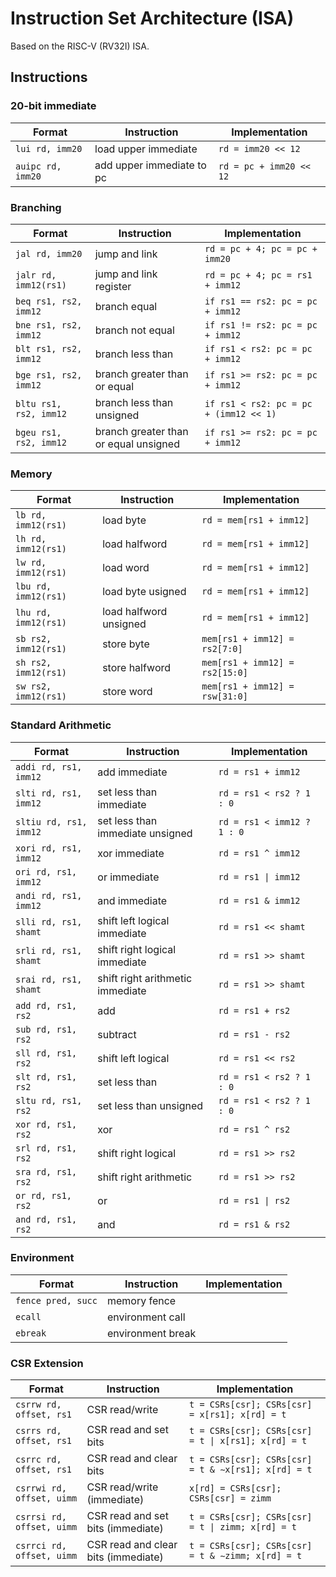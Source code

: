 # Instruction Set Architecture (ISA)

Based on the RISC-V (RV32I) ISA.

## Instructions

### 20-bit immediate

| Format | Instruction | Implementation |
| --- | --- | --- |
| `lui rd, imm20` | load upper immediate | `rd = imm20 << 12` |
| `auipc rd, imm20` | add upper immediate to pc | `rd = pc + imm20 << 12` |

### Branching

| Format | Instruction | Implementation |
| --- | --- | --- |
| `jal rd, imm20` | jump and link | `rd = pc + 4; pc = pc + imm20` |
| `jalr rd, imm12(rs1)` | jump and link register | `rd = pc + 4; pc = rs1 + imm12` |
| `beq rs1, rs2, imm12` | branch equal | `if rs1 == rs2: pc = pc + imm12` |
| `bne rs1, rs2, imm12` | branch not equal | `if rs1 != rs2: pc = pc + imm12` |
| `blt rs1, rs2, imm12` | branch less than | `if rs1 < rs2: pc = pc + imm12` |
| `bge rs1, rs2, imm12` | branch greater than or equal | `if rs1 >= rs2: pc = pc + imm12` |
| `bltu rs1, rs2, imm12` | branch less than unsigned | `if rs1 < rs2: pc = pc + (imm12 << 1)` |
| `bgeu rs1, rs2, imm12` | branch greater than or equal unsigned | `if rs1 >= rs2: pc = pc + imm12` |

### Memory

| Format | Instruction | Implementation |
| --- | --- | --- |
| `lb rd, imm12(rs1)` | load byte | `rd = mem[rs1 + imm12]` |
| `lh rd, imm12(rs1)` | load halfword | `rd = mem[rs1 + imm12]` |
| `lw rd, imm12(rs1)` | load word | `rd = mem[rs1 + imm12]` |
| `lbu rd, imm12(rs1)` | load byte usigned | `rd = mem[rs1 + imm12]` |
| `lhu rd, imm12(rs1)` | load halfword unsigned | `rd = mem[rs1 + imm12]` |
| `sb rs2, imm12(rs1)` | store byte | `mem[rs1 + imm12] = rs2[7:0]` |
| `sh rs2, imm12(rs1)` | store halfword | `mem[rs1 + imm12] = rs2[15:0]` |
| `sw rs2, imm12(rs1)` | store word | `mem[rs1 + imm12] = rsw[31:0]` |

### Standard Arithmetic

| Format | Instruction | Implementation |
| --- | --- | --- |
| `addi rd, rs1, imm12` | add immediate | `rd = rs1 + imm12` |
| `slti rd, rs1, imm12` | set less than immediate | `rd = rs1 < rs2 ? 1 : 0` |
| `sltiu rd, rs1, imm12` | set less than immediate unsigned | `rd = rs1 < imm12 ? 1 : 0` |
| `xori rd, rs1, imm12` | xor immediate | `rd = rs1 ^ imm12` |
| `ori rd, rs1, imm12` | or immediate | `rd = rs1 \| imm12` |
| `andi rd, rs1, imm12` | and immediate | `rd = rs1 & imm12` |
| `slli rd, rs1, shamt` | shift left logical immediate | `rd = rs1 << shamt` |
| `srli rd, rs1, shamt` | shift right logical immediate | `rd = rs1 >> shamt` |
| `srai rd, rs1, shamt` | shift right arithmetic immediate | `rd = rs1 >> shamt` |
| `add rd, rs1, rs2` | add | `rd = rs1 + rs2` |
| `sub rd, rs1, rs2` | subtract | `rd = rs1 - rs2` |
| `sll rd, rs1, rs2` | shift left logical | `rd = rs1 << rs2` |
| `slt rd, rs1, rs2` | set less than | `rd = rs1 < rs2 ? 1 : 0` |
| `sltu rd, rs1, rs2` | set less than unsigned | `rd = rs1 < rs2 ? 1 : 0` |
| `xor rd, rs1, rs2` | xor | `rd = rs1 ^ rs2` |
| `srl rd, rs1, rs2` | shift right logical | `rd = rs1 >> rs2` |
| `sra rd, rs1, rs2` | shift right arithmetic | `rd = rs1 >> rs2` |
| `or rd, rs1, rs2` | or | `rd = rs1 \| rs2` |
| `and rd, rs1, rs2` | and | `rd = rs1 & rs2` |

### Environment

| Format | Instruction | Implementation |
| --- | --- | --- |
| `fence pred, succ` | memory fence | |
| `ecall` | environment call | |
| `ebreak` | environment break | |

### CSR Extension

| Format | Instruction | Implementation |
| --- | --- | --- |
| `csrrw rd, offset, rs1` | CSR read/write | `t = CSRs[csr]; CSRs[csr] = x[rs1]; x[rd] = t` |
| `csrrs rd, offset, rs1` | CSR read and set bits | `t = CSRs[csr]; CSRs[csr] = t \| x[rs1]; x[rd] = t` |
| `csrrc rd, offset, rs1` | CSR read and clear bits | `t = CSRs[csr]; CSRs[csr] = t & ∼x[rs1]; x[rd] = t` |
| `csrrwi rd, offset, uimm` | CSR read/write (immediate) | `x[rd] = CSRs[csr]; CSRs[csr] = zimm` |
| `csrrsi rd, offset, uimm` | CSR read and set bits (immediate) | `t = CSRs[csr]; CSRs[csr] = t \| zimm; x[rd] = t` |
| `csrrci rd, offset, uimm` | CSR read and clear bits (immediate) | `t = CSRs[csr]; CSRs[csr] = t & ∼zimm; x[rd] = t` |